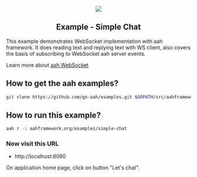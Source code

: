 <p align="center">
  <img src="https://cdn.aahframework.org/assets/img/aah-logo-64x64.png" />
  <h2 align="center">Example - Simple Chat</h2>
</p>

This example demonstrates WebSocket implementation with aah framework. It does reading text and replying text with WS client, also covers the basis of subscribing to WebSocket aah server events.

Learn more about [aah WebSocket](https://docs.aahframework.org/websocket.html)

## How to get the aah examples?

```bash
git clone https://github.com/go-aah/examples.git $GOPATH/src/aahframework.org/examples
```

## How to run this example?

```bash
aah r -i aahframework.org/examples/simple-chat
```

### Now visit this URL

  * http://localhost:8080

On application home page, click on button "Let's chat".